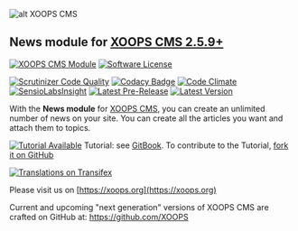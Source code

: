 ![alt XOOPS CMS](https://xoops.org/images/logoXoopsPhp8.png)
## News module for [XOOPS CMS 2.5.9+](https://xoops.org)
[![XOOPS CMS Module](https://img.shields.io/badge/XOOPS%20CMS-Module-blue.svg)](https://xoops.org)
[![Software License](https://img.shields.io/badge/license-GPL-brightgreen.svg?style=flat)](https://www.gnu.org/licenses/gpl-2.0.html)
 
[![Scrutinizer Code Quality](https://img.shields.io/scrutinizer/g/XoopsModules25x/news.svg?style=flat)](https://scrutinizer-ci.com/g/XoopsModules25x/news/?branch=master)
[![Codacy Badge](https://api.codacy.com/project/badge/grade/2d27c0023ee54f0b9ba2b5d17a68b2a5)](https://www.codacy.com/app/mambax7/news)
[![Code Climate](https://img.shields.io/codeclimate/github/XoopsModules25x/news.svg?style=flat)](https://codeclimate.com/github/XoopsModules25x/news)
[![SensioLabsInsight](https://insight.sensiolabs.com/projects/04564ab6-42b6-4bff-8aff-b819fc9a7ddf/mini.png)](https://insight.sensiolabs.com/projects/04564ab6-42b6-4bff-8aff-b819fc9a7ddf)
[![Latest Pre-Release](https://img.shields.io/github/tag/XoopsModules25x/news.svg?style=flat)](https://github.com/XoopsModules25x/news/tags/)
[![Latest Version](https://img.shields.io/github/release/XoopsModules25x/news.svg?style=flat)](https://github.com/XoopsModules25x/news/releases/)

With the **News module** for [XOOPS CMS](https://xoops.org), you can create an unlimited number of news on your site. You can create all the articles you want and attach them to topics.

[![Tutorial Available](https://xoops.org/images/tutorial-available-blue.svg)](https://xoops.gitbook.io/xoops-news-module/) Tutorial: see [GitBook](https://xoops.gitbook.io/xoops-news-module-tutorial/).
To contribute to the Tutorial, [fork it on GitHub](https://github.com/XoopsDocs/news-tutorial)

[![Translations on Transifex](https://xoops.org/images/translations-transifex-blue.svg)](https://www.transifex.com/xoops) 

Please visit us on  [https://xoops.org](https://xoops.org)

Current and upcoming "next generation" versions of XOOPS CMS are crafted on GitHub at: https://github.com/XOOPS
